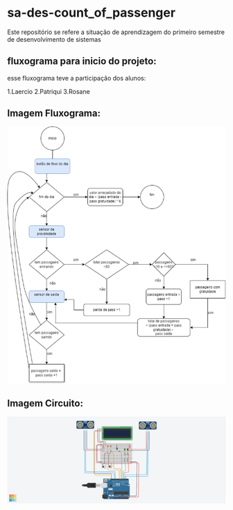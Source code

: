 # sa-des-count_of_passenger
Este repositório se refere a situação de aprendizagem do primeiro semestre de desenvolvimento de sistemas

## fluxograma para inicio do projeto:
esse fluxograma teve a participação dos alunos:

1.Laercio
2.Patriqui
3.Rosane

## Imagem Fluxograma:
![imagem](diagrama_projeto.png)

## Imagem Circuito:
![imagem](img_projeto.png)

